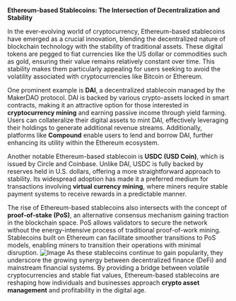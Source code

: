 **Ethereum-based Stablecoins: The Intersection of Decentralization and Stability**

In the ever-evolving world of cryptocurrency, Ethereum-based stablecoins have emerged as a crucial innovation, blending the decentralized nature of blockchain technology with the stability of traditional assets. These digital tokens are pegged to fiat currencies like the US dollar or commodities such as gold, ensuring their value remains relatively constant over time. This stability makes them particularly appealing for users seeking to avoid the volatility associated with cryptocurrencies like Bitcoin or Ethereum.

One prominent example is **DAI**, a decentralized stablecoin managed by the MakerDAO protocol. DAI is backed by various crypto-assets locked in smart contracts, making it an attractive option for those interested in **cryptocurrency mining** and earning passive income through yield farming. Users can collateralize their digital assets to mint DAI, effectively leveraging their holdings to generate additional revenue streams. Additionally, platforms like **Compound** enable users to lend and borrow DAI, further enhancing its utility within the Ethereum ecosystem.

Another notable Ethereum-based stablecoin is **USDC (USD Coin)**, which is issued by Circle and Coinbase. Unlike DAI, USDC is fully backed by reserves held in U.S. dollars, offering a more straightforward approach to stability. Its widespread adoption has made it a preferred medium for transactions involving **virtual currency mining**, where miners require stable payment systems to receive rewards in a predictable manner.

The rise of Ethereum-based stablecoins also intersects with the concept of **proof-of-stake (PoS)**, an alternative consensus mechanism gaining traction in the blockchain space. PoS allows validators to secure the network without the energy-intensive process of traditional proof-of-work mining. Stablecoins built on Ethereum can facilitate smoother transitions to PoS models, enabling miners to transition their operations with minimal disruption.
 ![Image](https://github.com/user-attachments/assets/b6e7b7a2-655e-4d44-8baa-20c566a3cb65)
As these stablecoins continue to gain popularity, they underscore the growing synergy between decentralized finance (DeFi) and mainstream financial systems. By providing a bridge between volatile cryptocurrencies and stable fiat values, Ethereum-based stablecoins are reshaping how individuals and businesses approach **crypto asset management** and profitability in the digital age.